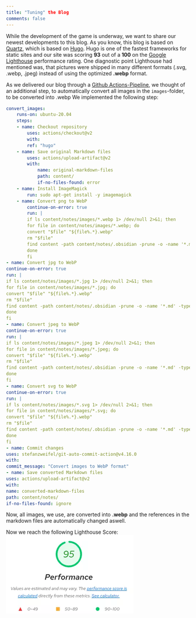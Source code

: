 ```yaml
---
title: "Tuning" the Blog
comments: false
---
```

While the development of the game is underway, we want to share our newest developments to this blog. 
As you know, this blog is based on [Quartz](https://quartz.jzhao.xyz/), which is based on [Hugo](https://gohugo.io/).
Hugo is one of the fastest frameworks for static sites and our site was scoring **93** out of a **100** on the [Google Lighthouse](https://developer.chrome.com/docs/lighthouse/overview/) performance rating.
One diagnostic point Lighthouse had mentioned was, that pictures were shipped in many different formats (.svg, .webp, .jpeg) instead of using the optimized **.webp** format.

As we delivered our blog through a [Github Actions-Pipeline](https://github.com/features/actions), we thought of an additional step, to automatically convert all images in the `images`-folder, to be converted into .webp
We implemented the following step:
```yaml
convert_images:
	runs-on: ubuntu-20.04
	steps:
	- name: Checkout repository
		uses: actions/checkout@v2
		with:
		ref: "hugo"
	- name: Save original Markdown files
		uses: actions/upload-artifact@v2
		with:
			name: original-markdown-files
			path: content/
			if-no-files-found: error
	- name: Install ImageMagick
		run: sudo apt-get install -y imagemagick
	- name: Convert png to WebP
		continue-on-error: true
		run: |
		if ls content/notes/images/*.webp 1> /dev/null 2>&1; then
		for file in content/notes/images/*.webp; do
		convert "$file" "${file%.*}.webp"
		rm "$file"
		find content -path content/notes/.obsidian -prune -o -name '*.md' -type f -print0 | xargs -0 sed -i 's/\.\(png\)/.webp/g'
		done
		fi
- name: Convert jpg to WebP
continue-on-error: true
run: |
if ls content/notes/images/*.jpg 1> /dev/null 2>&1; then
for file in content/notes/images/*.jpg; do
convert "$file" "${file%.*}.webp"
rm "$file"
find content -path content/notes/.obsidian -prune -o -name '*.md' -type f -print0 | xargs -0 sed -i 's/\.\(jpg\)/.webp/g'
done
fi
- name: Convert jpeg to WebP
continue-on-error: true
run: |
if ls content/notes/images/*.jpeg 1> /dev/null 2>&1; then
for file in content/notes/images/*.jpeg; do
convert "$file" "${file%.*}.webp"
rm "$file"
find content -path content/notes/.obsidian -prune -o -name '*.md' -type f -print0 | xargs -0 sed -i 's/\.\(jpeg\)/.webp/g'
done
fi
- name: Convert svg to WebP
continue-on-error: true
run: |
if ls content/notes/images/*.svg 1> /dev/null 2>&1; then
for file in content/notes/images/*.svg; do
convert "$file" "${file%.*}.webp"
rm "$file"
find content -path content/notes/.obsidian -prune -o -name '*.md' -type f -print0 | xargs -0 sed -i 's/\.\(svg\)/.webp/g'
done
fi
- name: Commit changes
uses: stefanzweifel/git-auto-commit-action@v4.16.0
with:
commit_message: "Convert images to WebP format"
- name: Save converted Markdown files
uses: actions/upload-artifact@v2
with:
name: converted-markdown-files
path: content/notes/
if-no-files-found: ignore
```

Now, all images, we use, are converted into **.webp** and the references in the markdown files are automatically changed aswell.

Now we reach the following Lighthouse Score:
![](notes/images/Pasted%20image%2020230301201645.webp)
